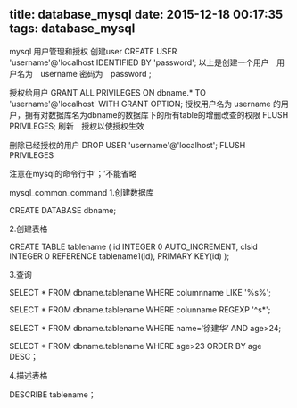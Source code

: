 title: database_mysql
date: 2015-12-18 00:17:35
tags: database_mysql
---

mysql 用户管理和授权
创建user
CREATE USER 'username'@'localhost'IDENTIFIED BY 'password';
以上是创建一个用户　用户名为　username 密码为　password ;

授权给用户
GRANT ALL PRIVILEGES ON dbname.* TO 'username'@'localhost' WITH GRANT OPTION;
授权用户名为 username 的用户，拥有对数据库名为dbname的数据库下的所有table的增删改查的权限
FLUSH PRIVILEGES;
刷新　授权以使授权生效

删除已经授权的用户
DROP USER 'username'@'localhost';
FLUSH PRIVILEGES

注意在mysql的命令行中‘；’不能省略



mysql_common_command
1.创建数据库　

CREATE DATABASE dbname;

2.创建表格

CREATE TABLE tablename ( id INTEGER 0 AUTO_INCREMENT, clsid INTEGER 0 REFERENCE tablename1(id), PRIMARY KEY(id) );

3.查询

SELECT * FROM dbname.tablename WHERE columnname LIKE '%s%';

SELECT * FROM dbname.tablename WHERE colunname REGEXP '^s*';

SELECT * FROM dbname.tablename WHERE name=‘徐建华’ AND age>24;

SELECT * FROM dbname.tablename WHERE age>23 ORDER BY age DESC；

4.描述表格

DESCRIBE tablename；
